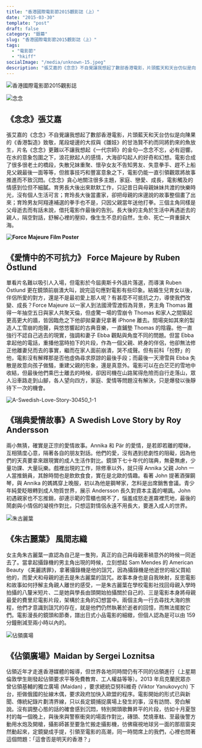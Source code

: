 ```yaml
---
title: "香港國際電影節2015觀影誌（上）"
date: "2015-03-30"
template: "post"
draft: false
category: "銀幕"
slug: "香港國際電影節2015觀影誌（上）"
tags:
  - "電影節"
  - "hkiff"
socialImage: "/media/unknown-15.jpeg"
description: "張艾嘉的《念念》不自覺讓我想起了數部香港電影，片頭藍天和天台仿似是向陳果的《香港製造》致敬，尾段堤邊的大叔與《雛妓》的甘浩賢不約而同將釣來的魚放生，片名《念念》更難以不讓我想起《一代宗師》的金句—念念不忘，必有迴響。在水的意象包圍之下，浪花掀起人的感情，大海卻勾起人的好奇和幻想。電影合成了很多很老土的橋段，失散兄妹重聚、懷孕女友不告知男友、失意拳手、趕不上船見父親最後一面等等，但敘事技巧和豐富意象之下，電影仍能一直引領觀眾將故事推進而不致沉悶。"
---
```


![香港國際電影節2015觀影誌](media/unknown-15.jpeg)

![念念](media/1412241906052275-1.jpg)

## **《念念》張艾嘉**

張艾嘉的《念念》不自覺讓我想起了數部香港電影，片頭藍天和天台仿似是向陳果的《香港製造》致敬，尾段堤邊的大叔與《雛妓》的甘浩賢不約而同將釣來的魚放生，片名《念念》更難以不讓我想起《一代宗師》的金句—念念不忘，必有迴響。在水的意象包圍之下，浪花掀起人的感情，大海卻勾起人的好奇和幻想。電影合成了很多很老土的橋段，失散兄妹重聚、懷孕女友不告知男友、失意拳手、趕不上船見父親最後一面等等，但敘事技巧和豐富意象之下，電影仍能一直引領觀眾將故事推進而不致沉悶。《念念》貪心地關注很多主題，家庭、戀愛、成長，電影觸及的情感到位但不細膩。育男長大後出來默默工作，只記昔日與母親妹妹共渡的快樂時光，沒有個人生活可言；育玲長大後當畫家，卻把母親的床邊說的故事整個畫了出來；育玲男友阿翔連補選的拳手也不是，只因父親當年送他打拳。三個主角同樣是父母逝去而有話未說，借托電影作最後的告別。長大後的主角於生活中再遇逝去的親人，隔空對話，舒解心裡的壓抑，像生生不息的自然，生命、死亡一齊重歸大海。

**![Force Majeure Film Poster](/media/3-001-1.jpg)**

## **《愛情中的不可抗力》 Force Majeure by Ruben Östlund**

單看片名難以吸引人入場，但電影於今屆奧斯卡外語片落選，而導演 Ruben Östlund 更在鏡頭前崩潰大叫，說完這句應對電影有些印象。結婚生兒育女以後，伴侶所愛的對方，還是不是最初愛上那人呢？有甚麼不可抵抗之力，導使我們改變、成長？Force Majeure 以一家人到法國滑雪渡假為背景，男主角 Thomas 難得一年抽空五日與家人共聚天倫，但虛驚一場的雪崩令 Thomas 和家人之間築起更高更大的牆，皆因臨危之下他卻拋棄妻兒拿著 iPhone 離去。間場突如其來的製造人工雪崩的炮聲，與悠悠響起的古典音樂，一直鋪墊 Thomas 的陰霾。他一直強行不認自己逃去的現實，強調和妻子 Ebba 觀點與角度不同的問題。但當 Ebba 拿起他的電話，重播他當時拍下的片段，作為一個父親、終身的伴侶，他卻無法修正他離妻兒而去的事實，繼而在家人面前崩潰，哭不成聲。但有前科「扮野」的他，電影沒有解釋那是否他虛偽尋求原諒的最後手段；而最後一天滑雪與 Ebba 失散是故意向孩子做騷，重建父親的形象，還是真意外。電影可以在白茫茫的雪地中收結，但最後他們乘巴士離去的時候，卻因司機在山路駕得危險而自行走落山，眾人沿車路走到山腳，各人望向四方，家庭、愛情等問題沒有解決，只是爆發以後靜待下一次的機會。

![A-Swedish-Love-Story-30450_1-1](media/a-swedish-love-story-30450_1-1.jpg)

## **《瑞典愛情故事》A Swedish Love Story by Roy Andersson**

兩小無猜，確實是正宗的愛情故事。Annika 和 Pär 的愛情，是若即若離的曖昧，互相猜度心意，隔著各自的朋友對話。他們的愛，沒有遇到悲劇性的阻礙，因為他們的天真要拿來跟現實的成人生活作對比。鏡頭下七十年代的瑞典，無憂無慮，少量功課、大量玩樂。戲裡出現的工作，除修車以外，就只得 Annika 父親 John 一人當推銷員，其餘時間也是飲飲食食，實在是北歐的情趣。看著 John 提著酒彈鋼琴，與 Annika 的媽媽穿上晚服，初以為他是鋼琴家，怎料是出席銷售會議。青少年純愛眨眼轉到成人物質世界，展示 Andersson 長久對資本主義的嘲諷。John 初遇親家也不忘推銷，卻連示範的雪櫃也開不了，惱羞成怒走進霧裡荒地，最後的鬧劇與小情侶的凝視作對比，只想這對情侶永遠不用長大，要進入成人的世界。

![朱古麗葉](media/39iff052_l3-1.jpg)

## **《朱古麗葉》 風間志織**

女主角朱古麗葉一直認為自己是一隻狗，真正的自己與母親車禍意外的時候一同逝去了。當拿起攝錄機的男主角出現的時候，立刻想起 Sam Mendes 的 American Beauty 《美麗誘罪》，拿著攝錄機是他的詛咒，因為攝錄機是他逝世的祖父買給他的，而愛犬和母親的逝去是朱古麗葉的詛咒。故事本身也是自我映射，反思電影和故事如何抒解主角親人離世的感受，一是朱古麗葉在學校電影社找回母親入學時拍攝的八釐米短片、二是她與學長由頭開始拍攝關於自己的、三是電影本身將母親最愛的費里尼電影片段，架構於主角的幻想當中。兩個主角一行去尋找大海的旅程，他們才意識到詛咒的存在，就是他們仍然執著於逝者的回憶，而無法擺脫它們。電影漫長的鏡頭和節奏，譜出日式小品電影的細緻，但個人認為是可以由 159 分鐘刪減至兩小時以內的。

![佔領廣場](media/12maiden-master675-1.jpg)

## **《佔領廣場》Maidan by Sergei Loznitsa**

佔領近年才走進香港媒體的報導，但世界各地同時間仍有不同的佔領進行（上星期倫敦學生剛發起佔領要求平等免費教育、工人權益等等）。2013 年烏克蘭民眾亦曾佔領基輔的獨立廣場 (Maidan) ，要求總統亞努科維奇 (Viktor Yanukovych) 下台，拒做俄國的扯線木偶，要求政府加快入歐盟的程序。電影開始的形式已與新聞、傳統紀錄片劃清界線，只以長定鏡捕捉廣場上發生的事，沒有訪問、旁白解說。沒有調整心態的話的確會感到沉悶，特別開頭歌舞昇平的片段，彷如十月夏愨村的每一個晚上，與後來與警察衝突的場面作對比，磚頭、焚燒車軚、至最後警方動用水炮及開槍，攝影師甚至要急忙搬走攝影機，彷佛窺視地球另一面的那扇窗突然動起來，定鏡變成手提，引領至電影的高潮，同一時間席上的我們，心裡也問著這個問題：「這會否是明天的香港？」
